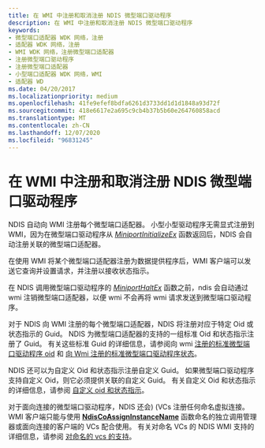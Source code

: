 ```yaml
---
title: 在 WMI 中注册和取消注册 NDIS 微型端口驱动程序
description: 在 WMI 中注册和取消注册 NDIS 微型端口驱动程序
keywords:
- 微型端口适配器 WDK 网络，注册
- 适配器 WDK 网络，注册
- WMI WDK 网络，注册微型端口适配器
- 注册微型端口驱动程序
- 注册微型端口适配器
- 小型端口适配器 WDK 网络，WMI
- 适配器 WD
ms.date: 04/20/2017
ms.localizationpriority: medium
ms.openlocfilehash: 41fe9efef8bdfa6261d3733dd1d1d1848a93d72f
ms.sourcegitcommit: 418e6617e2a695c9cb4b37b5b60e264760858acd
ms.translationtype: MT
ms.contentlocale: zh-CN
ms.lasthandoff: 12/07/2020
ms.locfileid: "96831245"
---
```

# <a name="registration-and-deregistration-of-ndis-miniport-drivers-with-wmi"></a>在 WMI 中注册和取消注册 NDIS 微型端口驱动程序





NDIS 自动向 WMI 注册每个微型端口适配器。 小型小型驱动程序无需显式注册到 WMI，因为在微型端口驱动程序从 [*MiniportInitializeEx*](/windows-hardware/drivers/ddi/ndis/nc-ndis-miniport_initialize) 函数返回后，NDIS 会自动注册关联的微型端口适配器。

在使用 WMI 将某个微型端口适配器注册为数据提供程序后，WMI 客户端可以发送它查询并设置请求，并注册以接收状态指示。

在 NDIS 调用微型端口驱动程序的 [*MiniportHaltEx*](/windows-hardware/drivers/ddi/ndis/nc-ndis-miniport_halt) 函数之前，ndis 会自动通过 wmi 注销微型端口适配器，以便 wmi 不会再将 wmi 请求发送到微型端口驱动程序。

对于 NDIS 向 WMI 注册的每个微型端口适配器，NDIS 将注册对应于特定 Oid 或状态指示的 Guid。 NDIS 为微型端口适配器的支持的一组标准 Oid 和状态指示注册了 Guid。 有关这些标准 Guid 的详细信息，请参阅向 wmi [注册的标准微型端口驱动程序 oid](standard-miniport-driver-oids-registered-with-wmi.md) 和 [向 Wmi 注册的标准微型端口驱动程序状态](standard-miniport-driver-status-indications-registered-with-wmi.md)。

NDIS 还可以为自定义 Oid 和状态指示注册自定义 Guid。 如果微型端口驱动程序支持自定义 Oid，则它必须提供关联的自定义 Guid。 有关自定义 Oid 和状态指示的详细信息，请参阅 [自定义 oid 和状态指示](customized-oids-and-status-indications.md)。

对于面向连接的微型端口驱动程序，NDIS 还会)  (VCs 注册任何命名虚拟连接。 WMI 客户端只能与使用 [**NdisCoAssignInstanceName**](/windows-hardware/drivers/ddi/ndis/nf-ndis-ndiscoassigninstancename) 函数命名的独立调用管理器或面向连接的客户端的 VCs 配合使用。 有关对命名 VCs 的 NDIS WMI 支持的详细信息，请参阅 [对命名的 vcs 的支持](support-for-named-vcs.md)。

 

